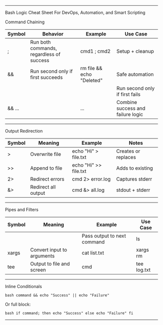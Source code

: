 
---

 Bash Logic Cheat Sheet
For DevOps, Automation, and Smart Scripting

 Command Chaining

| Symbol | Behavior | Example | Use Case |
|--------|----------|---------|----------|
| ; | Run both commands, regardless of success | cmd1 ; cmd2 | Setup + cleanup |
| && | Run second only if first succeeds | rm file && echo "Deleted" | Safe automation |
| || | Run second only if first fails | rm file || echo "Missing" | Error fallback |
| && ... || ... | Combine success and failure logic | rm file && echo "OK" || echo "Fail" | Logging outcomes |

---

 Output Redirection

| Symbol | Meaning | Example | Notes |
|--------|--------|---------|-------|
| > | Overwrite file | echo "Hi" > file.txt | Creates or replaces |
| >> | Append to file | echo "Hi" >> file.txt | Adds to existing |
| 2> | Redirect errors | cmd 2> error.log | Captures stderr |
| &> | Redirect all output | cmd &> all.log | stdout + stderr |

---

 Pipes and Filters

| Symbol | Meaning | Example | Use Case |
|--------|--------|---------|----------|
| | | Pass output to next command | ls | grep txt | Filter results |
| xargs | Convert input to arguments | cat list.txt | xargs rm | Batch actions |
| tee | Output to file and screen | cmd | tee log.txt | Logging + visibility |

---

 Inline Conditionals

`bash
command && echo "Success" || echo "Failure"
`

Or full block:

`bash
if command; then
  echo "Success"
else
  echo "Failure"
fi
`

---


